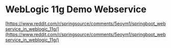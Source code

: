 # WebLogic 11g Demo Webservice
[https://www.reddit.com/r/springsource/comments/5eoym1/springboot_webservice_in_weblogic_11g/](https://www.reddit.com/r/springsource/comments/5eoym1/springboot_webservice_in_weblogic_11g/)